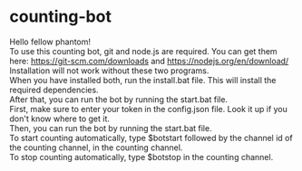 # counting-bot
Hello fellow phantom!\
To use this counting bot, git and node.js are required. You can get them here: https://git-scm.com/downloads and https://nodejs.org/en/download/ \
Installation will not work without these two programs.\
When you have installed both, run the install.bat file. This will install the required dependencies.\
After that, you can run the bot by running the start.bat file.\
First, make sure to enter your token in the config.json file. Look it up if you don't know where to get it.\
Then, you can run the bot by running the start.bat file.\
To start counting automatically, type $botstart followed by the channel id of the counting channel, in the counting channel.\
To stop counting automatically, type $botstop in the counting channel.
